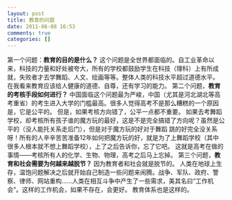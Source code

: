 ```yaml
---
layout: post
title: 教育的问题
date: 2011-06-08 16:53
comments: true
categories: []
---
```



第一个问题：<strong>教育的目的是什么？</strong>
这个问题是全世界都面临的。自工业革命以来，科技的力量和好处被夸大，所有的学校都鼓励学生在科技（理科）上有所成就，失败者才去学舞蹈、人文、绘画等等。整体人类的科技水平超过道德水平。
在我看来教育应该给人健康的道德、自尊，还有学习的能力。
第二个问题，<strong>教育的考核手段如何进行？</strong>
中国面临这个问题最为严峻，中国（尤其是河北湖北等高考重省）的考生进入大学的门槛最高。很多人觉得高考不是那么糟糕的一个原因是，它是公平的。
但是，如果考核方向错了，公平一点都不重要。
如果去考舞蹈学校，却考核所有孩子谁的魔方玩的最好，这是不是完全搞错了方向呢？虽然是公平的（没人能托关系走后门），但是对于魔方玩的好对于舞蹈 跳的好完全没关系呀！所有的人辛辛苦苦准备12年如何把魔方玩的好，就是为了上舞蹈学校（其中很多人根本就不想上舞蹈学校），上了之后告诉你，忘了它吧。
这就是高考在做的事情——考核所有人的化学、生物、物理，高考之后马上忘掉。
第三个问题，<strong>教育和社会需要为何越来越脱节？</strong>
因为教育者和社会就是脱节的。
人类在地球上生存，温饱问题解决之后就开始自己制造一些问题来闹腾。战争、军队、政府、警察、律师、网站重构……人类在相互斗争中产生了一些需求，美其名曰“工作机会”。这样的工作机会，如果不存在，会更好。
教育体系也是这样的。


